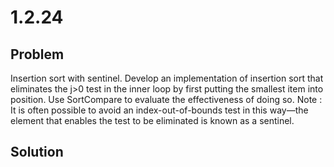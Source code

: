 # 1.2.24

## Problem

Insertion sort with sentinel. Develop an implementation of insertion sort that eliminates the j>0 test in the inner loop by first putting the smallest item into position. Use SortCompare to evaluate the effectiveness of doing so. Note : It is often possible to avoid an index-out-of-bounds test in this way—the element that enables the test to be eliminated is known as a sentinel.

## Solution
